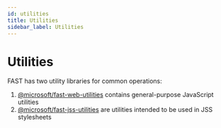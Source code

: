 ```yaml
---
id: utilities
title: Utilities
sidebar_label: Utilities
---
```


# Utilities
FAST has two utility libraries for common operations:
1. <a href="https://github.com/microsoft/fast-dna/tree/master/packages/fast-web-utilities" target="_blank">@microsoft/fast-web-utilities</a> contains general-purpose JavaScript utilities
2. <a href="https://github.com/microsoft/fast-dna/tree/master/packages/fast-jss-utilities" target="_blank">@microsoft/fast-jss-utilities</a> are utilities intended to be used in JSS stylesheets